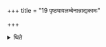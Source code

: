 +++
title = "19 पृष्ठ्यावलम्बेनान्नाद्यकामः"

+++

<details><summary>थिते</summary>

पृष्ठ्यावलम्बेनान्नाद्यकामः १९
</details>
